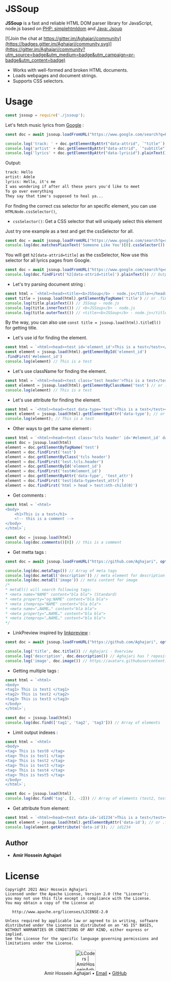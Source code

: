 # JSSoup
 **JSSoup** is a fast and reliable HTML DOM parser library for JavaScript, node.js based on [PHP: simplehtmldom](https://github.com/simplehtmldom/simplehtmldom) and [Java: Jsoup](https://github.com/jhy/jsoup)

[![Join the chat at https://gitter.im/Aghajari/community](https://badges.gitter.im/Aghajari/community.svg)](https://gitter.im/Aghajari/community?utm_source=badge&utm_medium=badge&utm_campaign=pr-badge&utm_content=badge)

- Works with well-formed and broken HTML documents.
- Loads webpages and document strings.
- Supports CSS selectors.

# Usage
```js
const jssoup = require('./jssoup');
```

Let's fetch music lyrics from [Google](https://www.google.com/search?q=Hello+lyrics) :
```js
const doc = await jssoup.loadFromURL("https://www.google.com/search?q=Hello+lyrics", options())

console.log('track: ' + doc.getElementByAttr("data-attrid", `"title"`).plainText())
console.log('artist' + doc.getElementByAttr("data-attrid", `"subtitle"`).plainText())
console.log('lyrics' + doc.getElementByAttr("data-lyricid").plainText())
```
Output:
```html
track: Hello
artist: Adele
lyrics: Hello, it's me 
I was wondering if after all these years you'd like to meet 
To go over everything 
They say that time's supposed to heal ya...
```

For finding the correct css selector for an specific element, you can use `HTMLNode.cssSelector()`,
- `cssSelector()`: Get a CSS selector that will uniquely select this element

Just try one example as a test and get the cssSelector for all.

```js
const doc = await jssoup.loadFromURL("https://www.google.com/search?q=someone+like+you+lyrics", options())
console.log(doc.matchesPlainText('Someone Like You')[0].cssSelector())
```
You will get `h2[data-attrid=title]` as the cssSelector, Now use this selector for all lyrics pages from Google.
```js
const doc = await jssoup.loadFromURL("https://www.google.com/search?q=million+years+ago+lyrics", options())
console.log(doc.findFirst('h2[data-attrid=title]').plainText()) // Output: Million Years Ago
```

- Let's try parsing document string :
```js
const html = `<html><head><title><b>JSSoup</b> - node.js</title></head></html>`
const title = jssoup.load(html).getElementByTagName('title') // or .findFirst('title');
console.log(title.plainText()) // JSSoup - node.js
console.log(title.innerText()) // <b>JSSoup</b> - node.js
console.log(title.outerText()) // <title><b>JSSoup</b> - node.js</title>
```
By the way, you can also use `const title = jssoup.load(html).titleEl()` for getting title.

- Let's use id for finding the element.
```js
const html = `<html><head><test id='element_id'>This is a test</test></head></html>`
const element = jssoup.load(html).getElementById('element_id')
.findFirst('#element_id')
console.log(element) // This is a test
```

- Let's use className for finding the element.
```js
const html = `<html><head><test class='test header'>This is a test</test></head></html>`
const element = jssoup.load(html).getElementByClassName('test') // or .findFirst('.header')
console.log(element) // This is a test
```

- Let's use attribute for finding the element.
```js
const html = `<html><head><test data-type='test'>This is a test</test></head></html>`;
const element = jssoup.load(html).getElementByAttr('data-type'); // or .findFirst('[data-type]');
console.log(element); // This is a test
```

- Other ways to get the same element :
```js
const html = `<html><head><test class='tcls header' id='#element_id' data-type='test_attr'>This is a test</test></head></html>`
const doc = jssoup.load(html)
element = doc.getElementByTagName('test')
element = doc.findFirst('test')
element = doc.getElementByClass('tcls header')
element = doc.findFirst('test.tcls.header')
element = doc.getElementById('element_id')
element = doc.findFirst('test#element_id')
element = doc.getElementByAttr('data-type', 'test_attr')
element = doc.findFirst('test[data-type=test_attr]')
element = doc.findFirst('html > head > test:nth-child(0)')
```

- Get comments :
```js
const html = `<html>
<body>
    <h1>This is a test</h1>
    <!-- this is a comment -->
</body>
</html>`;

const doc = jssoup.load(html)
console.log(doc.comments()[0]) // this is a comment
```

- Get metta tags :
```js
const doc = await jssoup.loadFromURL("https://github.com/Aghajari", options())

console.log(doc.metaTags()) // Array of meta tags
console.log(doc.metaEl('description')) // meta element for description
console.log(doc.metaEl('image')) // meta content for image
/*
* metaEl() will search following tags:
* <meta name="NAME" content="bla bla"> (Standard)
* <meta property="og:NAME" content="bla bla">
* <meta itemprop="NAME" content="bla bla">
* <meta name="…NAME…" content="bla bla">
* <meta property="…NAME…" content="bla bla">
* <meta itemprop="…NAME…" content="bla bla">
*/ 
```

- LinkPreview inspired by [linkpreview](https://github.com/meyt/linkpreview) :
```js
const doc = await jssoup.loadFromURL("https://github.com/Aghajari", options())

console.log('title', doc.title()) // Aghajari - Overview
console.log('description', doc.description()) // Aghajari has ? repositories available. Follow their code on GitHub.
console.log('image', doc.image()) // https://avatars.githubusercontent.com/u/30867537?v=4?s=400
```

- Getting multiple tags :
```js
const html = `<html>
<body>
<tag1> This is test1 </tag1>
<tag2> This is test2 </tag2>
<tag3> This is test3 </tag3>
</body>
</html>`;

const doc = jssoup.load(html)
console.log(doc.find(['tag1', 'tag2', 'tag3'])) // Array of elements
```

- Limit output indexes :
```js
const html = `<html>
<body>
<tag> This is test0 </tag>
<tag> This is test1 </tag>
<tag> This is test2 </tag>
<tag> This is test3 </tag>
<tag> This is test4 </tag>
<tag> This is test5 </tag>
</body>
</html>`;

const doc = jssoup.load(html)
console.log(doc.find('tag', [2, -2])) // Array of elements (test2, test4)
```

- Get attribute from element:
```js
const html = `<html><head><test data-id='id1234'>This is a test</test></head></html>`;
const element = jssoup.load(html).getElementByAttr('data-id'); // or .findFirst('test[data-id]');
console.log(element.getAttribute('data-id')); // id1234
```

## Author 
- **Amir Hossein Aghajari**

License
=======

    Copyright 2021 Amir Hossein Aghajari
    Licensed under the Apache License, Version 2.0 (the "License");
    you may not use this file except in compliance with the License.
    You may obtain a copy of the License at

       http://www.apache.org/licenses/LICENSE-2.0

    Unless required by applicable law or agreed to in writing, software
    distributed under the License is distributed on an "AS IS" BASIS,
    WITHOUT WARRANTIES OR CONDITIONS OF ANY KIND, either express or implied.
    See the License for the specific language governing permissions and
    limitations under the License.


<div align="center">
  <img width="64" alt="LCoders | AmirHosseinAghajari" src="https://user-images.githubusercontent.com/30867537/90538314-a0a79200-e193-11ea-8d90-0a3576e28a18.png">
  <br><a>Amir Hossein Aghajari</a> • <a href="mailto:amirhossein.aghajari.82@gmail.com">Email</a> • <a href="https://github.com/Aghajari">GitHub</a>
</div>

